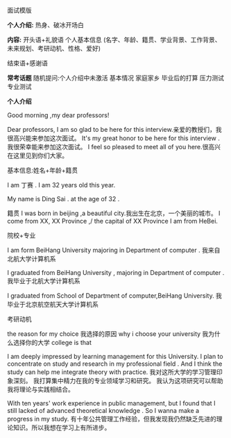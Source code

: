 

面试模版

**个人介绍:**
热身、破冰开场白

**内容:**
开头语+礼貌语
个人基本信息
(名字、年龄、籍贯、学业背景、工作背景、未来规划、考研动机、性格、爱好)

结束语+感谢语




**常考话题**
随机提问:个人介绍中未激活
基本情况
家庭家乡
毕业后的打算
压力测试
专业测试



**个人介绍**

Good morning  ,my dear  professors!

Dear professors, I am so glad to be here for this interview.亲爱的教授们，我很高兴能来参加这次面试。
It's my great honor to be here for this interview .我很荣幸能来参加这次面试。
I feel so pleased to meet all of you here.很高兴在这里见到你们大家。

基本信息:姓名+年龄+籍贯

I am 丁赛 .  I am 32 years old this year.

My name is Ding Sai . at the age of 32 .


籍贯
I was born in beijing ,a beautiful city.我出生在北京，一个美丽的城市。
I come from XX, XX Province ,/ the capital of XX Province
I am from HeBei.


院校+专业

I am form BeiHang University majoring in  Department of computer .
我来自北航大学计算机系

 

I graduated from BeiHang University , majoring in Department of computer .
我毕业于北航大学计算机系

I graduated from School of Department of computer,BeiHang University.
我毕业于北京航空航天大学计算机系
 



考研动机

the reason for my choice 我选择的原因
why i choose your university  我为什么选择你的大学
college is that 


I am deeply impressed by learning management for this University.
 I plan to concentrate on study and research in my professional field . 
 And I think the study can help me integrate theory with practice.
 我对这所大学的学习管理印象深刻。 
 我打算集中精力在我的专业领域学习和研究。 
 我认为这项研究可以帮助我将理论与实践相结合。
 
 
With ten years' work experience in public management,
but I found that I still lacked of advanced theoretical knowledge .
So  I wanna make a progress in my study.
有十年公共管理工作经验，但我发现我仍然缺乏先进的理论知识。所以我想在学习上有所进步。


























